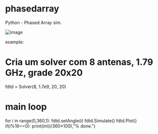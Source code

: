 # phasedarray
Python - Phased Array sim.

![image](https://user-images.githubusercontent.com/58897843/141657605-c5da0072-cffd-416e-9f33-741b6cf58d45.png)

example: 

# Cria um solver com 8 antenas, 1.79 GHz, grade 20x20
fdtd = Solver(8, 1.7e9, 20, 20)

# main loop
for i in range(0,360,1):
   fdtd.setAngle(i)
   fdtd.Simulate()
   fdtd.Plot()
   if(i%16==0):
      print(int(i/360*100),"% done.")
